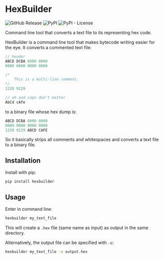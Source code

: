 # HexBuilder

![GitHub Release](https://img.shields.io/github/v/release/davidmaamoaix/HexBuilder) ![PyPI](https://img.shields.io/pypi/v/hexbuilder) ![PyPI - License](https://img.shields.io/pypi/l/hexbuilder)

Command line tool that converts a text file to its representing hex code.

HexBuilder is a command line tool that makes bytecode writing easier for the eye. It converts a commented text file:

```java
// header
ABCD DCBA 0000 0000
0000 0000 0000 0000

/*
    This is a multi-line comment.
*/
1239 9129

// oh and caps don't matter
AbCd cAfe
```

to a binary file whose hex dump is:

```java
ABCD DCBA 0000 0000
0000 0000 0000 0000
1239 9129 ABCD CAFE
```

So it basically strips all comments and whitespaces and converts a text file to a binary file.

## Installation

Install with pip:

```sh
pip install hexbuilder
```

## Usage

Enter in command line:

```sh
hexbuilder my_text_file
```

This will create a `.hex` file (same name as input) as output in the same directory.

Alternatively, the output file can be specified with `-o`:

```sh
hexbuilder my_text_file -o output.hex
```
